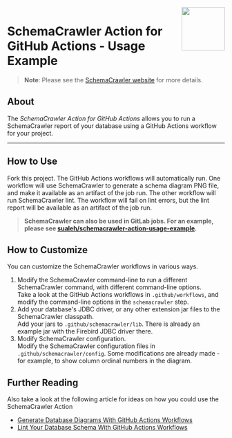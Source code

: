 <img src="https://raw.githubusercontent.com/schemacrawler/SchemaCrawler/main/schemacrawler-website/src/site/resources/images/schemacrawler_logo.png" height="100px" width="100px" align="right" />

# SchemaCrawler Action for GitHub Actions - Usage Example

> **Note**: Please see the [SchemaCrawler website](https://www.schemacrawler.com/) for more details.

## About

The *SchemaCrawler Action for GitHub Actions* allows you to run a SchemaCrawler report of your database using a GitHub Actions workflow for your project.


-----

## How to Use

Fork this project. The GitHub Actions workflows will automatically run. One workflow will use SchemaCrawler to generate a schema diagram PNG file, and make it available as an artifact of the job run. The other workflow will run SchemaCrawler lint. The workflow will fail on lint errors, but the lint report will be available as an artifact of the job run.

> **SchemaCrawler can also be used in GitLab jobs. For an example, please see [sualeh/schemacrawler-action-usage-example](https://gitlab.com/sualeh/schemacrawler-action-usage-example).**

## How to Customize

You can customize the SchemaCrawler workflows in various ways.

1. Modify the SchemaCrawler command-line to run a different SchemaCrawler command, with different command-line options.  
Take a look at the GitHub Actions workflows in `.github/workflows`, and modify the command-line options in the `schemacrawler` step.
2. Add your database's JDBC driver, or any other extension jar files to the SchemaCrawler classpath.  
Add your jars to `.github/schemacrawler/lib`. There is already an example jar with the Firebird JDBC driver there.
3. Modify SchemaCrawler configuration.  
Modify the SchemaCrawler configuration files in `.github/schemacrawler/config`. Some modifications are already made - for example, to show column ordinal numbers in the diagram.

## Further Reading

Also take a look at the following article for ideas on how you could use the SchemaCrawler Action
- [Generate Database Diagrams With GitHub Actions Workflows](https://dev.to/sualeh/generate-database-diagrams-with-github-actions-workflows-4l96)
- [Lint Your Database Schema With GitHub Actions Workflows](https://dev.to/sualeh/lint-your-database-schema-with-github-actions-workflows-57cg)

